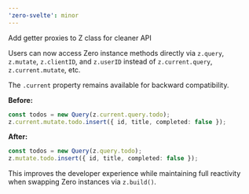 ```yaml
---
'zero-svelte': minor
---
```


Add getter proxies to Z class for cleaner API

Users can now access Zero instance methods directly via `z.query`, `z.mutate`, `z.clientID`, and `z.userID` instead of `z.current.query`, `z.current.mutate`, etc.

The `.current` property remains available for backward compatibility.

**Before:**

```typescript
const todos = new Query(z.current.query.todo);
z.current.mutate.todo.insert({ id, title, completed: false });
```

**After:**

```typescript
const todos = new Query(z.query.todo);
z.mutate.todo.insert({ id, title, completed: false });
```

This improves the developer experience while maintaining full reactivity when swapping Zero instances via `z.build()`.
